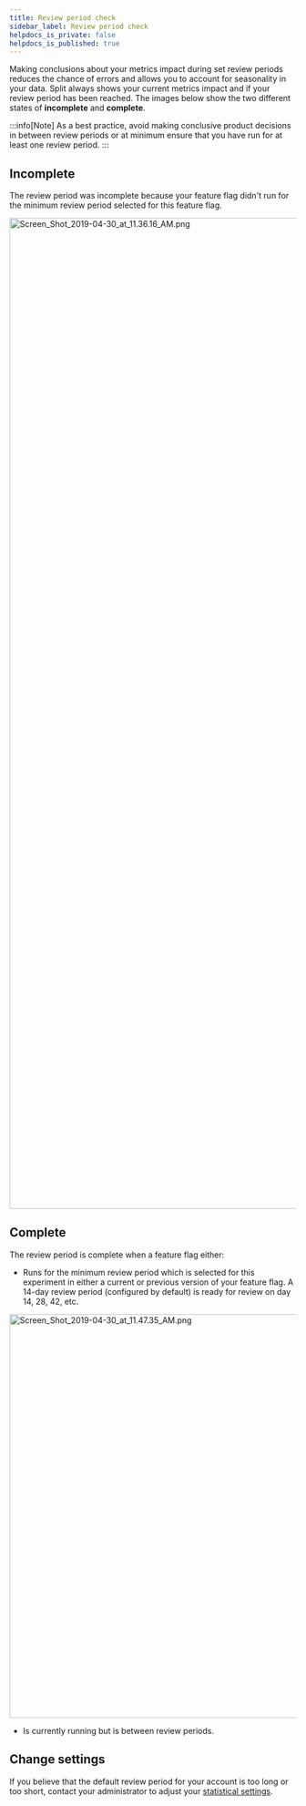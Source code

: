 ```yaml
---
title: Review period check
sidebar_label: Review period check
helpdocs_is_private: false
helpdocs_is_published: true
---
```


<p>
  <button hidden style={{borderRadius:'8px', border:'1px', fontFamily:'Courier New', fontWeight:'800', textAlign:'left'}}> help.split.io link: https://help.split.io/hc/en-us/articles/360020635912-Review-period-check <br /> ✘ images still hosted on help.split.io </button>
</p>

Making conclusions about your metrics impact during set review periods reduces the chance of errors and allows you to account for seasonality in your data. Split always shows your current metrics impact and if your review period has been reached. The images below show the two different states of **incomplete** and **complete**.

:::info[Note]
As a best practice, avoid making conclusive product decisions in between review periods or at minimum ensure that you have run for at least one review period.
:::

## Incomplete
 
The review period was incomplete because your feature flag didn't run for the minimum review period selected for this feature flag.  

<p>
  <img src="https://help.split.io/hc/article_attachments/360027414591/Screen_Shot_2019-04-30_at_11.36.16_AM.png" alt="Screen_Shot_2019-04-30_at_11.36.16_AM.png" width="1740" />
</p>

## Complete
 
The review period is complete when a feature flag either: 

* Runs for the minimum review period which is selected for this experiment in either a current or previous version of your feature flag. A 14-day review period (configured by default) is ready for review on day 14, 28, 42, etc.

<p>
  <img src="https://help.split.io/hc/article_attachments/360027414851/Screen_Shot_2019-04-30_at_11.47.35_AM.png" alt="Screen_Shot_2019-04-30_at_11.47.35_AM.png" width="709" />
</p>

* Is currently running but is between review periods.

 ## Change settings
 
If you believe that the default review period for your account is too long or too short, contact your administrator to adjust your [statistical settings](https://help.split.io/hc/en-us/articles/360020640752).

